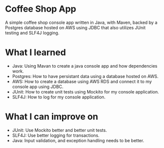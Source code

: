 # Coffee Shop App
A simple coffee shop console app written in Java, with Maven, backed by a Postgres database hosted on AWS using JDBC that also utilizes JUnit testing and SLF4J logging.

# What I learned
* Java: Using Mavan to create a java console app and how dependencies work. 
* Postgres: How to have persistant data using a database hosted on AWS.
* AWS: How to create a database using AWS RDS and connect it to my console app using JDBC.
* JUnit: How to create unit tests using Mockito for my console application.
* SLF4J: How to log for my console application.

# What I can improve on
* JUnit: Use Mockito better and better unit tests.
* SLF4J: Use better logging for transactions.
* Java: Input validation, and exception handling needs to be better.